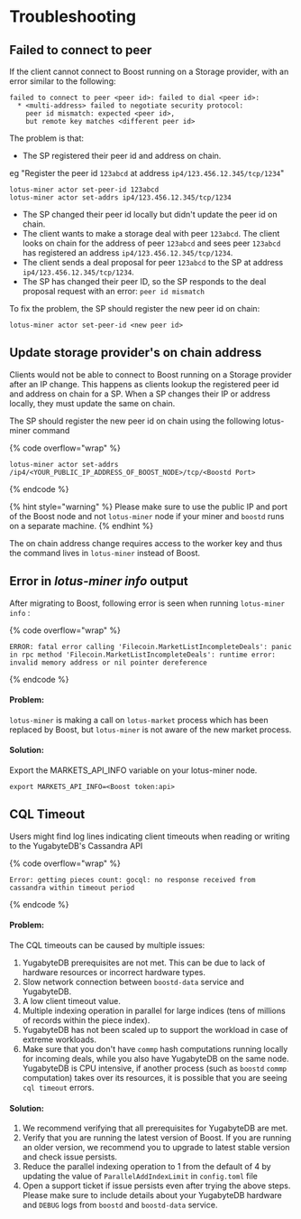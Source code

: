 # Troubleshooting

## Failed to connect to peer

If the client cannot connect to Boost running on a Storage provider, with an error similar to the following:

```
failed to connect to peer <peer id>: failed to dial <peer id>:
  * <multi-address> failed to negotiate security protocol:
    peer id mismatch: expected <peer id>,
    but remote key matches <different peer id>
```

The problem is that:

* The SP registered their peer id and address on chain.

&#x20;      eg "Register the peer id `123abcd` at address `ip4/123.456.12.345/tcp/1234`"

```
lotus-miner actor set-peer-id 123abcd
lotus-miner actor set-addrs ip4/123.456.12.345/tcp/1234
```

* The SP changed their peer id locally but didn't update the peer id on chain.
* The client wants to make a storage deal with peer `123abcd`. The client looks on chain for the address of peer `123abcd` and sees peer `123abcd` has registered an address `ip4/123.456.12.345/tcp/1234`.
* The client sends a deal proposal for peer `123abcd` to the SP at address `ip4/123.456.12.345/tcp/1234`.
* The SP has changed their peer ID, so the SP responds to the deal proposal request with an error: `peer id mismatch`

To fix the problem, the SP should register the new peer id on chain:

```
lotus-miner actor set-peer-id <new peer id>
```

## Update storage provider's on chain address

Clients would not be able to connect to Boost running on a Storage provider after an IP change. This happens as clients lookup the registered peer id and address on chain for a SP. When a SP changes their IP or address locally, they must update the same on chain.

The SP should register the new peer id on chain using the following lotus-miner command

{% code overflow="wrap" %}
```
lotus-miner actor set-addrs /ip4/<YOUR_PUBLIC_IP_ADDRESS_OF_BOOST_NODE>/tcp/<Boostd Port>
```
{% endcode %}

{% hint style="warning" %}
Please make sure to use the public IP and port of the Boost node and not `lotus-miner` node if your miner and `boostd` runs on a separate machine.
{% endhint %}

The on chain address change requires access to the worker key and thus the command lives in `lotus-miner` instead of Boost.&#x20;

## Error in _lotus-miner info_ output

After migrating to Boost, following error is seen when running `lotus-miner info` :

{% code overflow="wrap" %}
```
ERROR: fatal error calling 'Filecoin.MarketListIncompleteDeals': panic in rpc method 'Filecoin.MarketListIncompleteDeals': runtime error: invalid memory address or nil pointer dereference
```
{% endcode %}

#### Problem:

`lotus-miner` is making a call on `lotus-market` process which has been replaced by Boost, but `lotus-miner` is not aware of the new market process.

#### Solution:

Export the MARKETS\_API\_INFO variable on your lotus-miner node.

```
export MARKETS_API_INFO=<Boost token:api>
```

## CQL Timeout

Users might find log lines indicating client timeouts when reading or writing to the YugabyteDB's Cassandra API

{% code overflow="wrap" %}
```
Error: getting pieces count: gocql: no response received from cassandra within timeout period
```
{% endcode %}

#### Problem:

The CQL timeouts can be caused by multiple issues:

1. YugabyteDB prerequisites are not met. This can be due to lack of hardware resources or incorrect hardware types.&#x20;
2. Slow network connection between `boostd-data` service and YugabyteDB.
3. A low client timeout value.&#x20;
4. Multiple indexing operation in parallel for large indices (tens of millions of records within the piece index).
5. YugabyteDB has not been scaled up to support the workload in case of extreme workloads.
6. Make sure that you don't have `commp` hash computations running locally for incoming deals, while you also have YugabyteDB on the same node. YugabyteDB is CPU intensive, if another process (such as `boostd` `commp` computation) takes over its resources, it is possible that you are seeing `cql timeout` errors.

#### Solution:

1. We recommend verifying that all prerequisites for YugabyteDB are met.
2. Verify that you are running the latest version of Boost. If you are running an older version, we recommend you to upgrade to latest stable version and check issue persists.
3. Reduce the parallel indexing operation to 1 from the default of 4 by updating the value of `ParallelAddIndexLimit` in `config.toml` file
4. Open a support ticket if issue persists even after trying the above steps. Please make sure to include details about your YugabyteDB hardware and `DEBUG` logs from `boostd` and `boostd-data` service.

